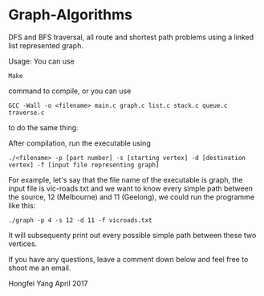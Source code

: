 # Graph-Algorithms
DFS and BFS traversal, all route and shortest path problems using a linked list represented graph.

Usage:
You can use

    Make

command to compile, or you can use

    GCC -Wall -o <filename> main.c graph.c list.c stack.c queue.c traverse.c

to do the same thing.

After compilation, run the executable using 

    ./<filename> -p [part number] -s [starting vertex] -d [destination vertex] -f [input file representing graph]

For example, let's say that the file name of the executable is graph, the input file is vic-roads.txt and we want to know every simple path between the source, 12 (Melbourne) and 11 (Geelong), we could run the programme like this:

    ./graph -p 4 -s 12 -d 11 -f vicroads.txt

 It will subsequenty print out every possible simple path between these two vertices.
 
 If you have any questions, leave a comment down below and feel free to shoot me an email.
 
Hongfei Yang
April 2017
